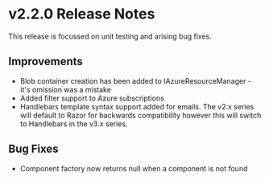 # v2.2.0 Release Notes

This release is focussed on unit testing and arising bug fixes.

## Improvements

* Blob container creation has been added to IAzureResourceManager - it's omission was a mistake
* Added filter support to Azure subscriptions
* Handlebars template syntax support added for emails. The v2.x series will default to Razor for backwards compatibility however this will switch to Handlebars in the v3.x series.

## Bug Fixes

* Component factory now returns null when a component is not found